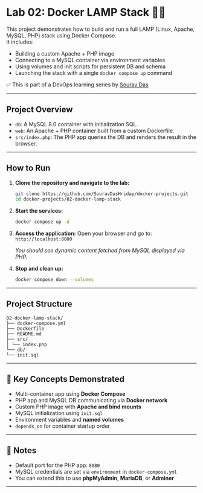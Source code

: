 # Lab 02: Docker LAMP Stack 🐳🔥

This project demonstrates how to build and run a full LAMP (Linux, Apache, MySQL, PHP) stack using Docker Compose.  
It includes:

- Building a custom Apache + PHP image
- Connecting to a MySQL container via environment variables
- Using volumes and init scripts for persistent DB and schema
- Launching the stack with a single `docker compose up` command

✅ This is part of a DevOps learning series by [Sourav Das](https://github.com/SouravDasHriday)

---

## Project Overview

*   `db`: A MySQL 8.0 container with initialization SQL.
*   `web`: An Apache + PHP container built from a custom Dockerfile.
*   `src/index.php`: The PHP app queries the DB and renders the result in the browser.

---

## How to Run

1.  **Clone the repository and navigate to the lab:**
    ```bash
    git clone https://github.com/SouravDasHriday/docker-projects.git
    cd docker-projects/02-docker-lamp-stack
    ```

2.  **Start the services:**
    ```bash
    docker compose up -d
    ```

3.  **Access the application:**
    Open your browser and go to:  
    `http://localhost:8080`

    _You should see dynamic content fetched from MySQL displayed via PHP._

    <!-- Optional screenshot -->
    <!-- ![Screenshot of App](lamp-preview.png) -->

4.  **Stop and clean up:**
    ```bash
    docker compose down --volumes
    ```

---

## Project Structure

```
02-docker-lamp-stack/
├── docker-compose.yml
├── Dockerfile
├── README.md
├── src/
│ └── index.php
└── db/
└── init.sql

```

---

## 🔑 Key Concepts Demonstrated

- Multi-container app using **Docker Compose**
- PHP app and MySQL DB communicating via **Docker network**
- Custom PHP image with **Apache and bind mounts**
- MySQL initialization using `init.sql`
- Environment variables and **named volumes**
- `depends_on` for container startup order

---

## 📌 Notes

- Default port for the PHP app: `8080`
- MySQL credentials are set via `environment` in `docker-compose.yml`
- You can extend this to use **phpMyAdmin**, **MariaDB**, or **Adminer**

---


